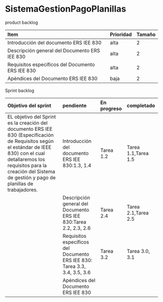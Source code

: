 # SistemaGestionPagoPlanillas
product backlog

| Item | Prioridad| Tamaño |
|  :---         |      :---      |          :---  |
| Introducción del documento ERS IEE 830     | alta     | 2    |
| Descripción general del Documento ERS IEE 830   | alta     | 2    |
|Requisitos específicos del Documento ERS IEE 830  | alta     | 2    |
|Apéndices del Documento ERS IEE 830  | baja    | 2    |


Sprint backlog

| Objetivo del sprint | pendiente|En progreso |completado|
|  :---         |      :---       |   :---  | :--- |
|EL objetivo del Sprint es la creación del documento ERS IEE 830 (Especificación de Requisitos según el estándar de IEEE 830) con el cual detallaremos los requisitos para la creación del Sistema de gestión y pago de planillas de trabajadores.|Introducción del documento ERS IEE 830:1.3, 1.4|Tarea 1.2|Tarea 1.1,Tarea 1.5|
||Descripción general del Documento ERS IEE 830:Tarea  2.2, 2.3, 2.6 |Tarea 2.4| Tarea 2.1,Tarea 2.5|
||Requisitos específicos del Documento ERS IEE 830: Tarea 3.3, 3.4, 3.5, 3.6|Tarea 3.2|Tarea 3.0, 3.1|
||Apéndices del Documento ERS IEE 830 |||

